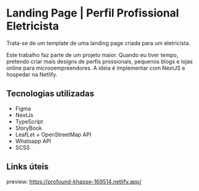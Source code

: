 # Landing Page | Perfil Profissional Eletricista

Trata-se de um template de uma landing page criada para um eletricista.

Este trabalho faz parte de um projeto maior. Quando eu tiver tempo, pretendo criar mais designs de perfis prossionais, pequenos blogs e lojas online para microoempreendores. A ideia é implementar com NextJS e hospedar na Netlify. 

## Tecnologias utilizadas

- Figma
- NextJs
- TypeScript
- StoryBook
- LeafLet + OpenStreetMap API
- Whatsapp API
- SCSS

## Links úteis

preview: <https://profound-khapse-169514.netlify.app/>

